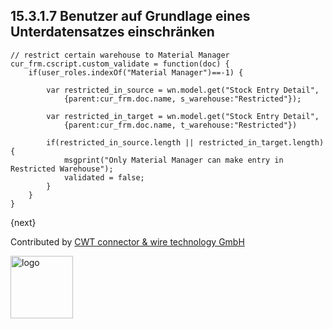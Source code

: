 ## 15.3.1.7 Benutzer auf Grundlage eines Unterdatensatzes einschränken

    // restrict certain warehouse to Material Manager
    cur_frm.cscript.custom_validate = function(doc) {
        if(user_roles.indexOf("Material Manager")==-1) {

            var restricted_in_source = wn.model.get("Stock Entry Detail",
                {parent:cur_frm.doc.name, s_warehouse:"Restricted"});

            var restricted_in_target = wn.model.get("Stock Entry Detail",
                {parent:cur_frm.doc.name, t_warehouse:"Restricted"})

            if(restricted_in_source.length || restricted_in_target.length) {
                msgprint("Only Material Manager can make entry in Restricted Warehouse");
                validated = false;
            }
        }
    }

{next}

Contributed by <A HREF="http://www.cwt-kabel.de">CWT connector & wire technology GmbH</A>

<A HREF="http://www.cwt-kabel.de"><IMG alt="logo" src="http://www.cwt-assembly.com/sites/all/images/logo.png" height=100></A>

